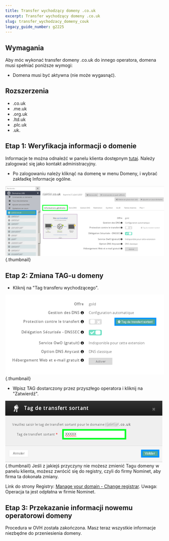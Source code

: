 ```yaml
---
title: Transfer wychodzący domeny .co.uk
excerpt: Transfer wychodzący domeny .co.uk
slug: transfer_wychodzacy_domeny_couk
legacy_guide_number: g2225
---
```



## Wymagania
Aby móc wykonać transfer domeny .co.uk do innego operatora, domena musi spełniać poniższe wymogi:


- Domena musi być aktywna (nie może wygasnąć).




## Rozszerzenia

- .co.uk
- .me.uk
- .org.uk
- .ltd.uk
- .plc.uk
- .uk.




## Etap 1: Weryfikacja informacji o domenie
Informacje te można odnaleźć w panelu klienta dostępnym [tutaj](https://www.ovh.com/manager/web/login/).
Należy zalogować się jako kontakt administracyjny.


- Po zalogowaniu należy kliknąć na domenę w menu Domeny, i wybrać zakładkę Informacje ogólne.



![](images/img_4266.jpg){.thumbnail}


## Etap 2: Zmiana TAG-u domeny

- Kliknij na "Tag transferu wychodzącego".



![](images/img_4267.jpg){.thumbnail}

- Wpisz TAG dostarczony przez przyszłego operatora i kliknij na "Zatwierdź".



![](images/img_4268.jpg){.thumbnail}
Jeśli z jakiejś przyczyny nie możesz zmienić Tagu domeny w panelu klienta, możesz zwrócić się do registry, czyli do firmy Nominet, aby firma ta dokonała zmiany. 

Link do strony Registry: 
[Manage your domain - Change registrar](http://www.nominet.org.uk/uk-domain-names/manage-your-domain/change-registrar).
Uwaga: Operacja ta jest odpłatna w firmie Nominet.


## Etap 3: Przekazanie informacji nowemu operatorowi domeny
Procedura w OVH została zakończona. Masz teraz wszystkie informacje niezbędne do przeniesienia domeny.

